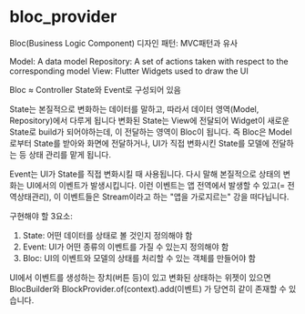 # bloc_provider

Bloc(Business Logic Component) 디자인 패턴: MVC패턴과 유사

Model: A data model
Repository: A set of actions taken with respect to the corresponding model
View: Flutter Widgets used to draw the UI

Bloc ≈ Controller 
State와 Event로 구성되어 있음

State는 본질적으로 변화하는 데이터를 말하고, 따라서 데이터 영역(Model, Repository)에서 다루게 됩니다
변화된 State는 View에 전달되어 Widget이 새로운 State로 build가 되어야하는데, 이 전달하는 영역이 Bloc이 됩니다.
즉 Bloc은 Model로부터 State를 받아와 화면에 전달하거나, UI가 직접 변화시킨 State를 모델에 전달하는 등 상태 관리를 맡게 됩니다.

Event는 UI가 State를 직접 변화시킬 때 사용됩니다. 다시 말해 본질적으로 상태의 변화는 UI에서의 이벤트가 발생시킵니다.
이런 이벤트는 앱 전역에서 발생할 수 있고(= 전역상태관리), 이 이벤트들은 Stream이라고 하는 "앱을 가로지르는" 강을 떠다닙니다.

구현해야 할 3요소:
1. State: 어떤 데이터를 상태로 볼 것인지 정의해야 함
2. Event: UI가 어떤 종류의 이벤트를 가질 수 있는지 정의해야 함
3. Bloc: UI의 이벤트와 모델의 상태를 처리할 수 있는 객체를 만들어야 함

UI에서 이벤트를 생성하는 장치(버튼 등)이 있고 변화된 상태하는 위젯이 있으면
BlocBuilder와 BlockProvider.of<Bloc>(context).add(이벤트) 가 당연히 같이 존재할 수 있습니다.